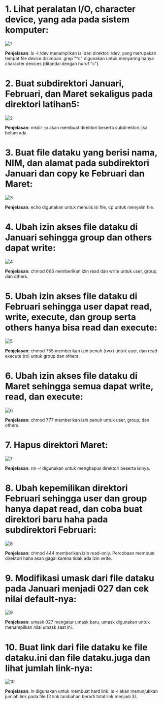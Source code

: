 # 1.	Lihat peralatan I/O, character device, yang ada pada sistem komputer:
![1](https://github.com/user-attachments/assets/ae7703da-d309-4bff-852b-62ca7d9c9253)

**Penjelasan:** ls -l /dev menampilkan isi dari direktori /dev, yang merupakan tempat file device disimpan. grep "^c" digunakan untuk menyaring hanya character devices (ditandai dengan huruf "c").

# 2.	Buat subdirektori Januari, Februari, dan Maret sekaligus pada direktori latihan5:
![2](https://github.com/user-attachments/assets/0f45020b-ba32-4292-81c0-03b73fddd7c8)

**Penjelasan:** mkdir -p akan membuat direktori beserta subdirektori jika belum ada.

# 3.	Buat file dataku yang berisi nama, NIM, dan alamat pada subdirektori Januari dan copy ke Februari dan Maret:
![3](https://github.com/user-attachments/assets/bb42ed02-f5b1-41e9-a47c-443d69ff0ea1)

**Penjelasan:** echo digunakan untuk menulis isi file, cp untuk menyalin file.

# 4.	Ubah izin akses file dataku di Januari sehingga group dan others dapat write:
![4](https://github.com/user-attachments/assets/18f71197-fe04-44e3-a142-adca1ed5bfd5)

**Penjelasan:** chmod 666 memberikan izin read dan write untuk user, group, dan others.

# 5.	Ubah izin akses file dataku di Februari sehingga user dapat read, write, execute, dan group serta others hanya bisa read dan execute:
![5](https://github.com/user-attachments/assets/0af2ff84-aa3c-46cb-9b35-5432dcf222fd)

**Penjelasan:** chmod 755 memberikan izin penuh (rwx) untuk user, dan read-execute (rx) untuk group dan others.

# 6.	Ubah izin akses file dataku di Maret sehingga semua dapat write, read, dan execute:
![6](https://github.com/user-attachments/assets/71a30a8f-d288-449c-b113-9ff2e33203cc)

**Penjelasan:** chmod 777 memberikan izin penuh untuk user, group, dan others.

# 7.	Hapus direktori Maret:
![7](https://github.com/user-attachments/assets/06900434-814e-4720-a6da-51380224e0a9)

**Penjelasan:** rm -r digunakan untuk menghapus direktori beserta isinya.

# 8.	Ubah kepemilikan direktori Februari sehingga user dan group hanya dapat read, dan coba buat direktori baru haha pada subdirektori Februari:
![8](https://github.com/user-attachments/assets/a154a790-0646-449c-a527-7463ac5ab9cc)

**Penjelasan:** chmod 444 memberikan izin read-only. Percobaan membuat direktori haha akan gagal karena tidak ada izin write.

# 9.	Modifikasi umask dari file dataku pada Januari menjadi 027 dan cek nilai default-nya:
![9](https://github.com/user-attachments/assets/f3f6fd08-d2e3-4261-976a-b3ae73ebb863)

**Penjelasan:** umask 027 mengatur umask baru, umask digunakan untuk menampilkan nilai umask saat ini.

# 10.	Buat link dari file dataku ke file dataku.ini dan file dataku.juga dan lihat jumlah link-nya:
![10](https://github.com/user-attachments/assets/961694f2-8b3e-4c01-aaad-0d7628162c75)

**Penjelasan:** ln digunakan untuk membuat hard link. ls -l akan menunjukkan jumlah link pada file (2 link tambahan berarti total link menjadi 3).
